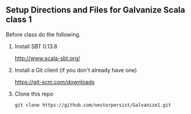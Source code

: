 ## Setup Directions and Files for Galvanize Scala class 1

Before class do the following.

1. Install SBT 0.13.8

   http://www.scala-sbt.org/

2. Install a Git client (if you don't already have one)

   https://git-scm.com/downloads

3. Clone this repo

       git clone https://github.com/nestorpersist/Galvanize1.git
